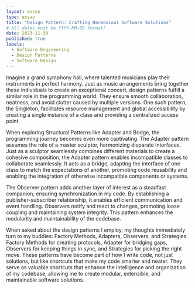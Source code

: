 ```yaml
---
layout: essay
type: essay
title: "Design Pattern: Crafting Harmonious Software Solutions"
# All dates must be YYYY-MM-DD format!
date: 2023-11-30
published: true
labels:
  - Software Engineering
  - Design Patterns
  - Software Design
---
```


Imagine a grand symphony hall, where talented musicians play their instruments in perfect harmony. Just as music arrangements bring together these individuals to create an exceptional concert, design patterns fulfill a similar role in the programming world. They ensure smooth collaboration, neatness, and avoid clutter caused by multiple versions. One such pattern, the Singleton, facilitates resource management and global accessibility by creating a single instance of a class and providing a centralized access point.

When exploring Structural Patterns like Adapter and Bridge, the programming journey becomes even more captivating. The Adapter pattern assumes the role of a master sculptor, harmonizing disparate interfaces. Just as a sculptor seamlessly combines different materials to create a cohesive composition, the Adapter pattern enables incompatible classes to collaborate seamlessly. It acts as a bridge, adapting the interface of one class to match the expectations of another, promoting code reusability and enabling the integration of otherwise incompatible components or systems.

The Observer pattern adds another layer of interest as a steadfast companion, ensuring synchronization in my code. By establishing a publisher-subscriber relationship, it enables efficient communication and event handling. Observers notify and react to changes, promoting loose coupling and maintaining system integrity. This pattern enhances the modularity and maintainability of the codebase.

When asked about the design patterns I employ, my thoughts immediately turn to my buddies: Factory Methods, Adapters, Observers, and Strategies. Factory Methods for creating protocols, Adapter for bridging gaps, Observers for keeping things in sync, and Strategies for picking the right move. These patterns have become part of how I write code, not just solutions, but like shortcuts that make my code smarter and neater. They serve as valuable shortcuts that enhance the intelligence and organization of my codebase, allowing me to create modular, extensible, and maintainable software solutions.

